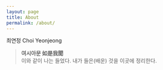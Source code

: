 ```yaml
---
layout: page
title: About
permalink: /about/
---
```


최연정 Choi Yeonjeong

> **여시아문 如是我聞**   
이와 같이 나는 들었다. 내가 들은(배운) 것을 이곳에 정리한다. 


